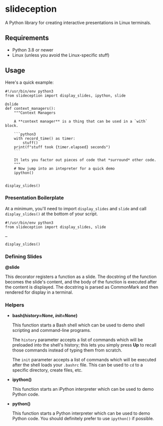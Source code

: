 # slideception

A Python library for creating interactive presentations in Linux terminals.

## Requirements

* Python 3.8 or newer
* Linux (unless you avoid the Linux-specific stuff)

## Usage

Here's a quick example:

```python3
#!/usr/bin/env python3
from slideception import display_slides, ipython, slide

@slide
def context_managers():
    """Context Managers

    A **context manager** is a thing that can be used in a `with` block.

    ```python3
    with record_time() as timer:
        stuff()
    print(f"stuff took {timer.elapsed} seconds")
    ```

    It lets you factor out pieces of code that *surround* other code.
    """
    # Now jump into an intepreter for a quick demo
    ipython()


display_slides()
```

### Presentation Boilerplate

At a minimum, you'll need to import `display_slides` and `slide` and call
`display_slides()` at the bottom of your script.

```python3
#!/usr/bin/env python3
from slideception import display_slides, slide

…

display_slides()
```

### Defining Slides

**@slide**

This decorator registers a function as a slide. The docstring of the function
becomes the slide's content, and the body of the function is executed after the
content is displayed. The docstring is parsed as CommonMark and then rendered
for display in a terminal.

### Helpers

*   **bash(*history=None, init=None*)**

    This function starts a Bash shell which can be used to demo shell scripting
    and command-line programs.

    The `history` parameter accepts a list of commands which will be preloaded
    into the shell's history; this lets you simply press **Up** to recall those
    commands instead of typing them from scratch.

    The `init` parameter accepts a list of commands which will be executed
    after the shell loads your `.bashrc` file. This can be used to `cd` to a
    specific directory, create files, etc.

*   **ipython()**

    This function starts an iPython interpreter which can be used to demo Python
    code.

*   **python()**

    This function starts a Python interpreter which can be used to demo Python
    code. You should definitely prefer to use `ipython()` if possible.

